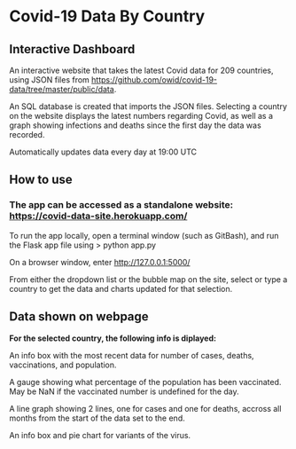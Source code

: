 # Covid-19 Data By Country
## Interactive Dashboard

An interactive website that takes the latest Covid data for 209 countries, using JSON files from https://github.com/owid/covid-19-data/tree/master/public/data.

An SQL database is created that imports the JSON files. Selecting a country on the website displays the latest numbers regarding Covid, as well as a graph showing infections and deaths since the first day the data was recorded.

Automatically updates data every day at 19:00 UTC


## How to use
### The app can be accessed as a standalone website: https://covid-data-site.herokuapp.com/

To run the app locally, open a terminal window (such as GitBash), and run the Flask app file using > python app.py

On a browser window, enter http://127.0.0.1:5000/

From either the dropdown list or the bubble map on the site, select or type a country to get the data and charts updated for that selection.

## Data shown on webpage
**For the selected country, the following info is diplayed:**

An info box with the most recent data for number of cases, deaths, vaccinations, and population.

A gauge showing what percentage of the population has been vaccinated. May be NaN if the vaccinated number is undefined for the day.

A line graph showing 2 lines, one for cases and one for deaths, accross all months from the start of the data set to the end.

An info box and pie chart for variants of the virus.
